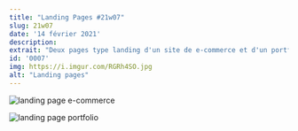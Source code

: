 ```yaml
---
title: "Landing Pages #21w07"
slug: 21w07
date: '14 février 2021'
description:
extrait: "Deux pages type landing d'un site de e-commerce et d'un portfolio."
id: '0007'
img: https://i.imgur.com/RGRh4SO.jpg
alt: "Landing pages"
---
```


![landing page e-commerce](https://i.imgur.com/tLgjqd5.jpg)

![landing page portfolio](https://i.imgur.com/LK1tLOE.jpg)